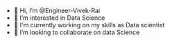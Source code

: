 - 👋 Hi, I’m @Engineer-Vivek-Rai
- 👀 I’m interested in Data Science
- 🌱 I'm currently working on my skills as Data scientist
- 💞️ I’m looking to collaborate on data Science

<!---
Engineer-Vivek-Rai/Engineer-Vivek-Rai is a ✨ special ✨ repository because its `README.md` (this file) appears on your GitHub profile.
You can click the Preview link to take a look at your changes.
--->
